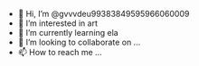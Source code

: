- 👋 Hi, I’m @gvvvdeu99383849595966060009
- 👀 I’m interested in art
- 🌱 I’m currently learning ela
- 💞️ I’m looking to collaborate on ...
- 📫 How to reach me ...

<!---
gvvvdeu99383849595966060009/gvvvdeu99383849595966060009 is a ✨ special ✨ repository because its `README.md` (this file) appears on your GitHub profile.
You can click the Preview link to take a look at your changes.
--->

